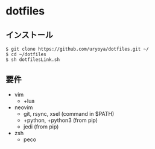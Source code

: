 # dotfiles
## インストール

    $ git clone https://github.com/uryoya/dotfiles.git ~/
    $ cd ~/dotfiles
    $ sh dotfilesLink.sh

## 要件
* vim
    - +lua
* neovim
    - git, rsync, xsel (command in $PATH)
    - +python, +python3 (from pip)
    - jedi (from pip)
* zsh
    - peco
